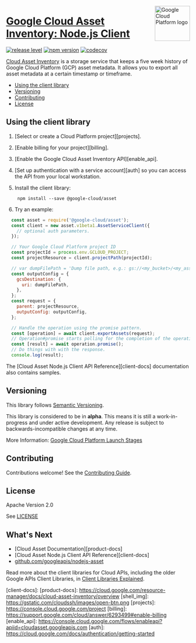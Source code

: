 [//]: # "This README.md file is auto-generated, all changes to this file will be lost."
[//]: # "To regenerate it, use `npm run generate-scaffolding`."
<img src="https://avatars2.githubusercontent.com/u/2810941?v=3&s=96" alt="Google Cloud Platform logo" title="Google Cloud Platform" align="right" height="96" width="96"/>

# [Google Cloud Asset Inventory: Node.js Client](https://github.com/googleapis/nodejs-asset)

[![release level](https://img.shields.io/badge/release%20level-alpha-orange.svg?style&#x3D;flat)](https://cloud.google.com/terms/launch-stages)
[![npm version](https://img.shields.io/npm/v/@google-cloud/asset.svg)](https://www.npmjs.org/package/@google-cloud/asset)
[![codecov](https://img.shields.io/codecov/c/github/googleapis/nodejs-asset/master.svg?style=flat)](https://codecov.io/gh/googleapis/nodejs-asset)

[Cloud Asset Inventory](https://cloud.google.com/resource-manager/docs/cloud-asset-inventory/overview) is a storage service that keeps a five week history of Google Cloud Platform (GCP) asset metadata. It allows you to export all asset metadata at a certain timestamp or timeframe.


* [Using the client library](#using-the-client-library)
* [Versioning](#versioning)
* [Contributing](#contributing)
* [License](#license)

## Using the client library

1.  [Select or create a Cloud Platform project][projects].

1.  [Enable billing for your project][billing].

1.  [Enable the Google Cloud Asset Inventory API][enable_api].

1.  [Set up authentication with a service account][auth] so you can access the
    API from your local workstation.

1. Install the client library:

        npm install --save @google-cloud/asset

1. Try an example:

```javascript
  const asset = require('@google-cloud/asset');
  const client = new asset.v1beta1.AssetServiceClient({
    // optional auth parameters.
  });

  // Your Google Cloud Platform project ID
  const projectId = process.env.GCLOUD_PROJECT;
  const projectResource = client.projectPath(projectId);

  // var dumpFilePath = 'Dump file path, e.g.: gs://<my_bucket>/<my_asset_file>'
  const outputConfig = {
    gcsDestination: {
      uri: dumpFilePath,
    },
  };
  const request = {
    parent: projectResource,
    outputConfig: outputConfig,
  };

  // Handle the operation using the promise pattern.
  const [operation] = await client.exportAssets(request);
  // Operation#promise starts polling for the completion of the operation.
  const [result] = await operation.promise();
  // Do things with with the response.
  console.log(result);
```


The [Cloud Asset Node.js Client API Reference][client-docs] documentation
also contains samples.

## Versioning

This library follows [Semantic Versioning](http://semver.org/).

This library is considered to be in **alpha**. This means it is still a
work-in-progress and under active development. Any release is subject to
backwards-incompatible changes at any time.

More Information: [Google Cloud Platform Launch Stages][launch_stages]

[launch_stages]: https://cloud.google.com/terms/launch-stages

## Contributing

Contributions welcome! See the [Contributing Guide](https://github.com/googleapis/nodejs-asset/blob/master/.github/CONTRIBUTING.md).

## License

Apache Version 2.0

See [LICENSE](https://github.com/googleapis/nodejs-asset/blob/master/LICENSE)

## What's Next

* [Cloud Asset Documentation][product-docs]
* [Cloud Asset Node.js Client API Reference][client-docs]
* [github.com/googleapis/nodejs-asset](https://github.com/googleapis/nodejs-asset)

Read more about the client libraries for Cloud APIs, including the older
Google APIs Client Libraries, in [Client Libraries Explained][explained].

[explained]: https://cloud.google.com/apis/docs/client-libraries-explained

[client-docs]: 
[product-docs]: https://cloud.google.com/resource-manager/docs/cloud-asset-inventory/overview
[shell_img]: https://gstatic.com/cloudssh/images/open-btn.png
[projects]: https://console.cloud.google.com/project
[billing]: https://support.google.com/cloud/answer/6293499#enable-billing
[enable_api]: https://console.cloud.google.com/flows/enableapi?apiid=cloudasset.googleapis.com
[auth]: https://cloud.google.com/docs/authentication/getting-started
